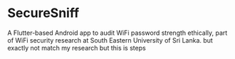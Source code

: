 # SecureSniff
A Flutter-based Android app to audit WiFi password strength ethically, part of WiFi security research at South Eastern University of Sri Lanka.
but exactly not match my research but this is steps
